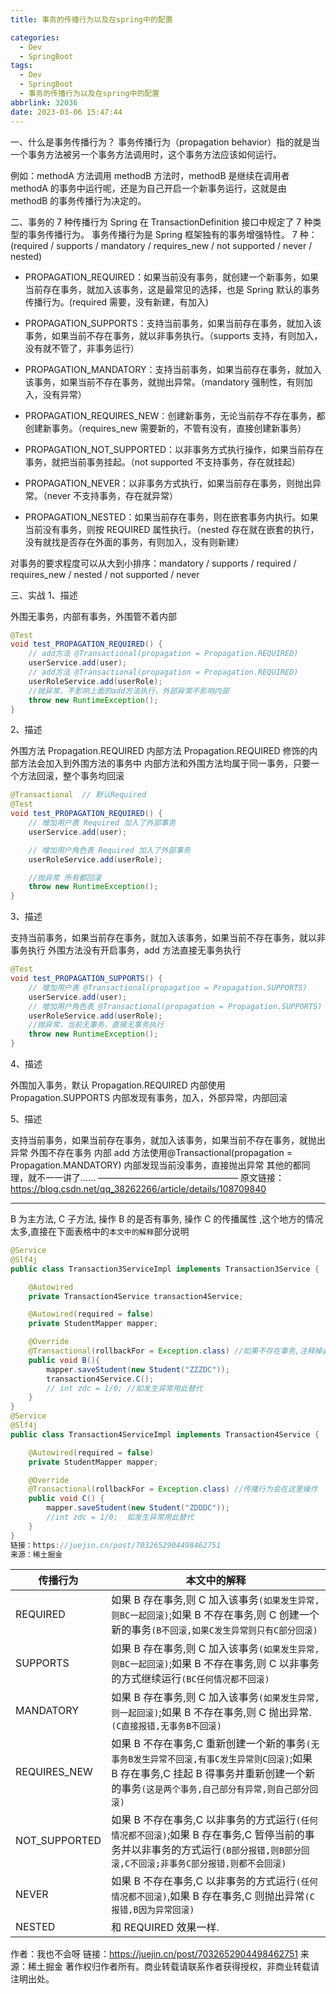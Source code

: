```yaml
---
title: 事务的传播行为以及在spring中的配置

categories:
  - Dev
  - SpringBoot
tags:
  - Dev
  - SpringBoot
  - 事务的传播行为以及在spring中的配置
abbrlink: 32036
date: 2023-03-06 15:47:44
---
```


一、什么是事务传播行为？
事务传播行为（propagation behavior）指的就是当一个事务方法被另一个事务方法调用时，这个事务方法应该如何运行。

例如：methodA 方法调用 methodB 方法时，methodB 是继续在调用者 methodA 的事务中运行呢，还是为自己开启一个新事务运行，这就是由 methodB 的事务传播行为决定的。

二、事务的 7 种传播行为
Spring 在 TransactionDefinition 接口中规定了 7 种类型的事务传播行为。
事务传播行为是 Spring 框架独有的事务增强特性。
7 种：(required / supports / mandatory / requires_new / not supported / never / nested)

- PROPAGATION_REQUIRED：如果当前没有事务，就创建一个新事务，如果当前存在事务，就加入该事务，这是最常见的选择，也是 Spring 默认的事务传播行为。(required 需要，没有新建，有加入)

- PROPAGATION_SUPPORTS：支持当前事务，如果当前存在事务，就加入该事务，如果当前不存在事务，就以非事务执行。（supports 支持，有则加入，没有就不管了，非事务运行）

- PROPAGATION_MANDATORY：支持当前事务，如果当前存在事务，就加入该事务，如果当前不存在事务，就抛出异常。（mandatory 强制性，有则加入，没有异常）

- PROPAGATION_REQUIRES_NEW：创建新事务，无论当前存不存在事务，都创建新事务。（requires_new 需要新的，不管有没有，直接创建新事务）

- PROPAGATION_NOT_SUPPORTED：以非事务方式执行操作，如果当前存在事务，就把当前事务挂起。（not supported 不支持事务，存在就挂起）

- PROPAGATION_NEVER：以非事务方式执行，如果当前存在事务，则抛出异常。（never 不支持事务，存在就异常）

- PROPAGATION_NESTED：如果当前存在事务，则在嵌套事务内执行。如果当前没有事务，则按 REQUIRED 属性执行。（nested 存在就在嵌套的执行，没有就找是否存在外面的事务，有则加入，没有则新建）

对事务的要求程度可以从大到小排序：mandatory / supports / required / requires_new / nested / not supported / never

三、实战
1、描述

外围无事务，内部有事务，外围管不着内部

```java
@Test
void test_PROPAGATION_REQUIRED() {
    // add方法 @Transactional(propagation = Propagation.REQUIRED)
    userService.add(user);
    // add方法 @Transactional(propagation = Propagation.REQUIRED)
    userRoleService.add(userRole);
    //抛异常，不影响上面的add方法执行，外部异常不影响内部
    throw new RuntimeException();
}
```

2、描述

外围方法 Propagation.REQUIRED
内部方法 Propagation.REQUIRED
修饰的内部方法会加入到外围方法的事务中
内部方法和外围方法均属于同一事务，只要一个方法回滚，整个事务均回滚

```java
@Transactional  // 默认Required
@Test
void test_PROPAGATION_REQUIRED() {
    // 增加用户表 Required 加入了外部事务
    userService.add(user);

    // 增加用户角色表 Required 加入了外部事务
    userRoleService.add(userRole);

    //抛异常 所有都回滚
    throw new RuntimeException();
}
```

3、描述

支持当前事务，如果当前存在事务，就加入该事务，如果当前不存在事务，就以非事务执行
外围方法没有开启事务，add 方法直接无事务执行

```java
@Test
void test_PROPAGATION_SUPPORTS() {
    // 增加用户表 @Transactional(propagation = Propagation.SUPPORTS)
    userService.add(user);
    // 增加用户角色表 @Transactional(propagation = Propagation.SUPPORTS)
    userRoleService.add(userRole);
    //抛异常，当前无事务，直接无事务执行
    throw new RuntimeException();
}
```

4、描述

外围加入事务，默认 Propagation.REQUIRED
内部使用 Propagation.SUPPORTS
内部发现有事务，加入，外部异常，内部回滚

5、描述

支持当前事务，如果当前存在事务，就加入该事务，如果当前不存在事务，就抛出异常
外围不存在事务
内部 add 方法使用@Transactional(propagation = Propagation.MANDATORY)
内部发现当前没事务，直接抛出异常
其他的都同理，就不一一讲了......
————————————————
原文链接：https://blog.csdn.net/qq_38262266/article/details/108709840

---

B 为主方法, C 子方法, 操作 B 的是否有事务, 操作 C 的传播属性 ,这个地方的情况太多,直接在下面表格中的`本文中的解释`部分说明

```java
@Service
@Slf4j
public class Transaction3ServiceImpl implements Transaction3Service {

    @Autowired
    private Transaction4Service transaction4Service;

    @Autowired(required = false)
    private StudentMapper mapper;

    @Override
    @Transactional(rollbackFor = Exception.class) //如果不存在事务,注释掉此行来表示
    public void B(){
        mapper.saveStudent(new Student("ZZZDC"));
        transaction4Service.C();
        // int zdc = 1/0; //如发生异常用此替代
    }
}
@Service
@Slf4j
public class Transaction4ServiceImpl implements Transaction4Service {

    @Autowired(required = false)
    private StudentMapper mapper;

    @Override
    @Transactional(rollbackFor = Exception.class) //传播行为会在这里操作
    public void C() {
        mapper.saveStudent(new Student("ZDDDC"));
        //int zdc = 1/0;  如发生异常用此替代
    }
}
链接：https://juejin.cn/post/7032652904498462751
来源：稀土掘金
```

| 传播行为      | 本文中的解释                                                                                                                                                                               |
| ------------- | ------------------------------------------------------------------------------------------------------------------------------------------------------------------------------------------ |
| REQUIRED      | 如果 B 存在事务,则 C 加入该事务`(如果发生异常,则BC一起回滚)`;如果 B 不存在事务,则 C 创建一个新的事务`(B不回滚,如果C发生异常则只有C部分回滚)`                                               |
| SUPPORTS      | 如果 B 存在事务,则 C 加入该事务`(如果发生异常,则BC一起回滚)`;如果 B 不存在事务,则 C 以非事务的方式继续运行`(BC任何情况都不回滚)`                                                           |
| MANDATORY     | 如果 B 存在事务,则 C 加入该事务`(如果发生异常,则一起回滚)`;如果 B 不存在事务,则 C 抛出异常.`(C直接报错,无事务B不回滚)`                                                                     |
| REQUIRES_NEW  | 如果 B 不存在事务,C 重新创建一个新的事务`(无事务B发生异常不回滚,有事C发生异常则C回滚)`;如果 B 存在事务,C 挂起 B 得事务并重新创建一个新的事务`(这是两个事务,自己部分有异常,则自己部分回滚)` |
| NOT_SUPPORTED | 如果 B 不存在事务,C 以非事务的方式运行`(任何情况都不回滚)`;如果 B 存在事务,C 暂停当前的事务并以非事务的方式运行`(B部分报错,则B部分回滚,C不回滚;非事务C部分报错,则都不会回滚)`              |
| NEVER         | 如果 B 不存在事务,C 以非事务的方式运行`(任何情况都不回滚)`,如果 B 存在事务,C 则抛出异常`(C报错,B因为异常回滚)`                                                                             |
| NESTED        | 和 REQUIRED 效果一样.                                                                                                                                                                      |

作者：我也不会呀
链接：https://juejin.cn/post/7032652904498462751
来源：稀土掘金
著作权归作者所有。商业转载请联系作者获得授权，非商业转载请注明出处。
